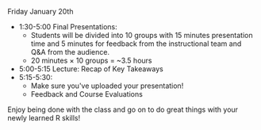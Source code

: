 Friday January 20th

  * 1:30-5:00 Final Presentations:
    * Students will be divided into 10 groups with 15 minutes presentation time
    and 5 minutes for feedback from the instructional team and Q&A from the
    audience.
    * 20 minutes × 10 groups = ~3.5 hours
  * 5:00-5:15 Lecture: Recap of Key Takeaways 
  * 5:15-5:30: 
    * Make sure you've uploaded your presentation! 
    * Feedback and Course Evaluations

Enjoy being done with the class and go on to do great things with your newly
learned R skills!